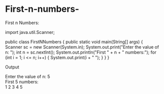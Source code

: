 # First-n-numbers-
First n Numbers:

import java.util.Scanner;

public class FirstNNumbers {
    public static void main(String[] args) {
        Scanner sc = new Scanner(System.in);
        System.out.print("Enter the value of n: ");
        int n = sc.nextInt();
        System.out.println("First " + n + " numbers:");
        for (int i = 1; i <= n; i++) {
            System.out.print(i + " ");
        }
    }
}

Output

Enter the value of n: 5  
First 5 numbers:  
1 2 3 4 5

